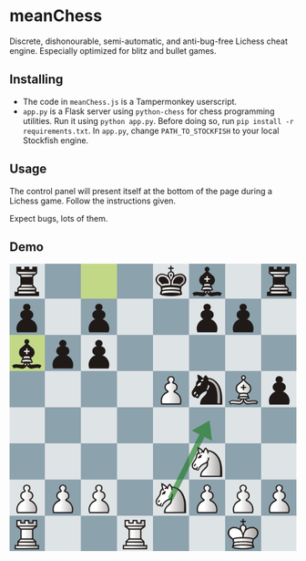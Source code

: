 # meanChess
Discrete, dishonourable, semi-automatic, and anti-bug-free Lichess cheat engine. Especially optimized for blitz and bullet games.

## Installing
* The code in `meanChess.js` is a Tampermonkey userscript. 
* `app.py` is a Flask server using `python-chess` for chess programming utilities. Run it using `python app.py`. Before doing so, run `pip install -r requirements.txt`. In `app.py`, change `PATH_TO_STOCKFISH` to your local Stockfish engine.

## Usage
The control panel will present itself at the bottom of the page during a Lichess game. Follow the instructions given.

Expect bugs, lots of them.

## Demo
![Lichess cheat demo](/demo/demo.png)
